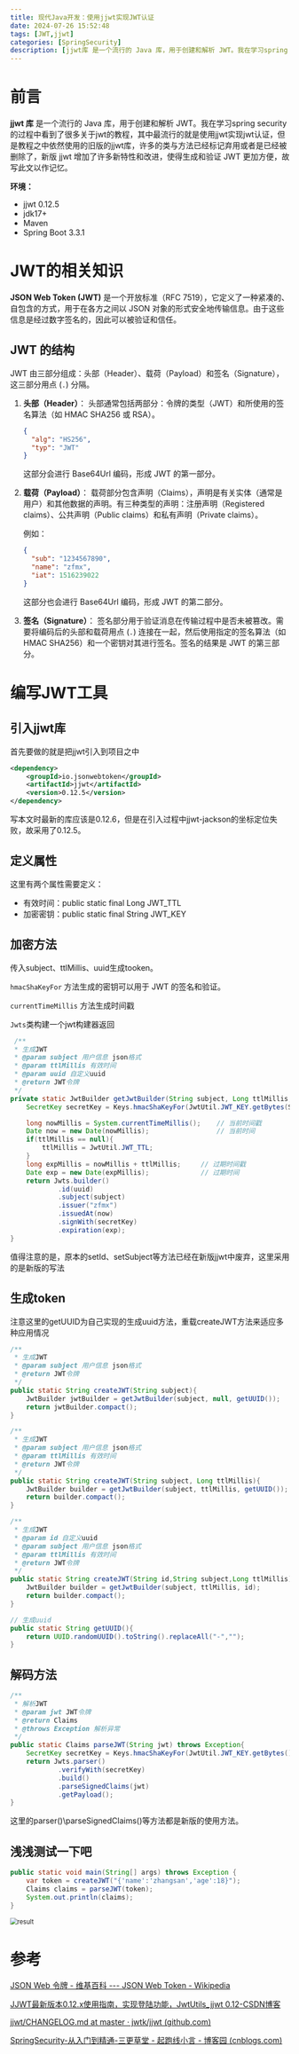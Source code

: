 ```yaml
---
title: 现代Java开发：使用jjwt实现JWT认证
date: 2024-07-26 15:52:48
tags: [JWT,jjwt]
categories: [SpringSecurity]
description: [jjwt库 是一个流行的 Java 库，用于创建和解析 JWT。我在学习spring security 的过程中看到了很多关于jwt的教程，其中最流行的就是使用jjwt实现jwt认证，但是教程之中依然使用的旧版的jjwt库，许多的类与方法已经标记弃用或者是已经被删除了，新版 jjwt 增加了许多新特性和改进，使得生成和验证 JWT 更加方便，故写此文以作记忆。]
---
```


#  前言

**jjwt 库** 是一个流行的 Java 库，用于创建和解析 JWT。我在学习spring security 的过程中看到了很多关于jwt的教程，其中最流行的就是使用jjwt实现jwt认证，但是教程之中依然使用的旧版的jjwt库，许多的类与方法已经标记弃用或者是已经被删除了，新版 jjwt 增加了许多新特性和改进，使得生成和验证 JWT 更加方便，故写此文以作记忆。

**环境：**

- jjwt 0.12.5
- jdk17+
- Maven 
- Spring Boot 3.3.1

# JWT的相关知识

 **JSON Web Token (JWT)** 是一个开放标准（RFC 7519），它定义了一种紧凑的、自包含的方式，用于在各方之间以 JSON 对象的形式安全地传输信息。由于这些信息是经过数字签名的，因此可以被验证和信任。

## JWT 的结构

JWT 由三部分组成：头部（Header）、载荷（Payload）和签名（Signature），这三部分用点 (`.`) 分隔。

1. **头部（Header）**： 头部通常包括两部分：令牌的类型（JWT）和所使用的签名算法（如 HMAC SHA256 或 RSA）。

   ```json
   {
     "alg": "HS256",
     "typ": "JWT"
   }
   ```

   这部分会进行 Base64Url 编码，形成 JWT 的第一部分。

2. **载荷（Payload）**： 载荷部分包含声明（Claims），声明是有关实体（通常是用户）和其他数据的声明。有三种类型的声明：注册声明（Registered claims）、公共声明（Public claims）和私有声明（Private claims）。

   例如：

   ```json
   {
     "sub": "1234567890",
     "name": "zfmx",
     "iat": 1516239022
   }
   ```

   这部分也会进行 Base64Url 编码，形成 JWT 的第二部分。

3. **签名（Signature）**： 签名部分用于验证消息在传输过程中是否未被篡改。需要将编码后的头部和载荷用点 (`.`) 连接在一起，然后使用指定的签名算法（如 HMAC SHA256）和一个密钥对其进行签名。签名的结果是 JWT 的第三部分。

# 编写JWT工具

## 引入jjwt库

首先要做的就是把jjwt引入到项目之中

```xml
<dependency>
    <groupId>io.jsonwebtoken</groupId>
    <artifactId>jjwt</artifactId>
    <version>0.12.5</version>
</dependency>
```

写本文时最新的库应该是0.12.6，但是在引入过程中jjwt-jackson的坐标定位失败，故采用了0.12.5。

## 定义属性

这里有两个属性需要定义：

- 有效时间：public static final Long  JWT_TTL
- 加密密钥：public static final String  JWT_KEY

## 加密方法

传入subject、ttlMillis、uuid生成tooken。

`hmacShaKeyFor` 方法生成的密钥可以用于 JWT 的签名和验证。

`currentTimeMillis` 方法生成时间戳

`Jwts`类构建一个jwt构建器返回

```java
 /**
 * 生成JWT
 * @param subject 用户信息 json格式
 * @param ttlMillis 有效时间
 * @param uuid 自定义uuid
 * @return JWT令牌
 */
private static JwtBuilder getJwtBuilder(String subject, Long ttlMillis, String uuid){
    SecretKey secretKey = Keys.hmacShaKeyFor(JwtUtil.JWT_KEY.getBytes(StandardCharsets.UTF_8));

    long nowMillis = System.currentTimeMillis();    // 当前时间戳
    Date now = new Date(nowMillis);                 // 当前时间
    if(ttlMillis == null){
        ttlMillis = JwtUtil.JWT_TTL;
    }
    long expMillis = nowMillis + ttlMillis;     // 过期时间戳
    Date exp = new Date(expMillis);             // 过期时间
    return Jwts.builder()
            .id(uuid)
            .subject(subject)
            .issuer("zfmx")
            .issuedAt(now)
            .signWith(secretKey)
            .expiration(exp);
}
```

值得注意的是，原本的setId、setSubject等方法已经在新版jjwt中废弃，这里采用的是新版的写法

## 生成token

注意这里的getUUID为自己实现的生成uuid方法，重载createJWT方法来适应多种应用情况

```java
/**
 * 生成JWT
 * @param subject 用户信息 json格式
 * @return JWT令牌
 */
public static String createJWT(String subject){
    JwtBuilder jwtBuilder = getJwtBuilder(subject, null, getUUID());
    return jwtBuilder.compact();
}

/**
 * 生成JWT
 * @param subject 用户信息 json格式
 * @param ttlMillis 有效时间
 * @return JWT令牌
 */
public static String createJWT(String subject, Long ttlMillis){
    JwtBuilder builder = getJwtBuilder(subject, ttlMillis, getUUID());
    return builder.compact();
}

/**
 * 生成JWT
 * @param id 自定义uuid
 * @param subject 用户信息 json格式
 * @param ttlMillis 有效时间
 * @return JWT令牌
 */
public static String createJWT(String id,String subject,Long ttlMillis){
    JwtBuilder builder = getJwtBuilder(subject, ttlMillis, id);
    return builder.compact();
}

// 生成uuid
public static String getUUID(){
    return UUID.randomUUID().toString().replaceAll("-","");
}
```

## 解码方法

```java
/**
 * 解析JWT
 * @param jwt JWT令牌
 * @return Claims
 * @throws Exception 解析异常
 */
public static Claims parseJWT(String jwt) throws Exception{
    SecretKey secretKey = Keys.hmacShaKeyFor(JwtUtil.JWT_KEY.getBytes());
    return Jwts.parser()
            .verifyWith(secretKey)
            .build()
            .parseSignedClaims(jwt)
            .getPayload();
}
```

这里的parser()\parseSignedClaims()等方法都是新版的使用方法。

## 浅浅测试一下吧

```java
public static void main(String[] args) throws Exception {
    var token = createJWT("{'name':'zhangsan','age':18}");
    Claims claims = parseJWT(token);
    System.out.println(claims);
}
```

<img src="2024-07-26/image-20240726162242003.png" alt="result" style="zoom:80%;" />

# 参考

[JSON Web 令牌 - 维基百科 --- JSON Web Token - Wikipedia](https://en.wikipedia.org/wiki/JSON_Web_Token)

[JJWT最新版本0.12.x使用指南，实现登陆功能，JwtUtils_jjwt 0.12-CSDN博客](https://blog.csdn.net/shenyunmomie/article/details/139805325)

[jjwt/CHANGELOG.md at master · jwtk/jjwt (github.com)](https://github.com/jwtk/jjwt/blob/master/CHANGELOG.md)

[SpringSecurity-从入门到精通-三更草堂 - 起跑线小言 - 博客园 (cnblogs.com)](https://www.cnblogs.com/qipaoxian/p/16920743.html)
